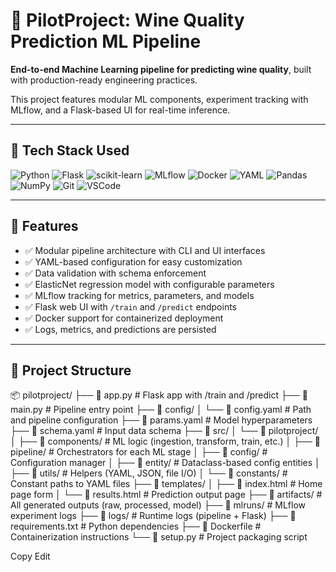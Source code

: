 # 🍷 PilotProject: Wine Quality Prediction ML Pipeline

**End-to-end Machine Learning pipeline for predicting wine quality**, built with production-ready engineering practices.

This project features modular ML components, experiment tracking with MLflow, and a Flask-based UI for real-time inference.

---

## 🧰 Tech Stack Used

![Python](https://img.shields.io/badge/Python-3.10-blue?logo=python&logoColor=white)
![Flask](https://img.shields.io/badge/Flask-Web_App-lightgrey?logo=flask)
![scikit-learn](https://img.shields.io/badge/Scikit--Learn-ML-orange?logo=scikit-learn)
![MLflow](https://img.shields.io/badge/MLflow-Tracking-blue?logo=mlflow)
![Docker](https://img.shields.io/badge/Docker-Containerization-2496ED?logo=docker&logoColor=white)
![YAML](https://img.shields.io/badge/YAML-Config-F4D03F?logo=yaml&logoColor=black)
![Pandas](https://img.shields.io/badge/Pandas-Data_Handling-150458?logo=pandas)
![NumPy](https://img.shields.io/badge/NumPy-Math-blueviolet?logo=numpy)
![Git](https://img.shields.io/badge/Git-Version_Control-F05032?logo=git&logoColor=white)
![VSCode](https://img.shields.io/badge/VS_Code-Editor-007ACC?logo=visual-studio-code)

---

## 🚀 Features

- ✅ Modular pipeline architecture with CLI and UI interfaces
- ✅ YAML-based configuration for easy customization
- ✅ Data validation with schema enforcement
- ✅ ElasticNet regression model with configurable parameters
- ✅ MLflow tracking for metrics, parameters, and models
- ✅ Flask web UI with `/train` and `/predict` endpoints
- ✅ Docker support for containerized deployment
- ✅ Logs, metrics, and predictions are persisted

---

## 📁 Project Structure

📦 pilotproject/
├── 📄 app.py # Flask app with /train and /predict
├── 📄 main.py # Pipeline entry point
├── 📁 config/
│ └── 📄 config.yaml # Path and pipeline configuration
├── 📄 params.yaml # Model hyperparameters
├── 📄 schema.yaml # Input data schema
├── 📁 src/
│ └── 📁 pilotproject/
│ ├── 📁 components/ # ML logic (ingestion, transform, train, etc.)
│ ├── 📁 pipeline/ # Orchestrators for each ML stage
│ ├── 📁 config/ # Configuration manager
│ ├── 📁 entity/ # Dataclass-based config entities
│ ├── 📁 utils/ # Helpers (YAML, JSON, file I/O)
│ └── 📁 constants/ # Constant paths to YAML files
├── 📁 templates/
│ ├── 📄 index.html # Home page form
│ └── 📄 results.html # Prediction output page
├── 📁 artifacts/ # All generated outputs (raw, processed, model)
├── 📁 mlruns/ # MLflow experiment logs
├── 📁 logs/ # Runtime logs (pipeline + Flask)
├── 📄 requirements.txt # Python dependencies
├── 📄 Dockerfile # Containerization instructions
└── 📄 setup.py # Project packaging script

Copy
Edit
